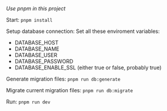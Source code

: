 *Use pnpm in this project*

Start:
```pnpm install```

Setup database connection:
Set all these enviroment variables:
- DATABASE_HOST
- DATABASE_NAME
- DATABASE_USER
- DATABASE_PASSWORD
- DATABASE_ENABLE_SSL (either true or false, probably true)

Generate migration files:
```pnpm run db:generate```

Migrate current migration files:
```pnpm run db:migrate```

Run:
```pnpm run dev```
